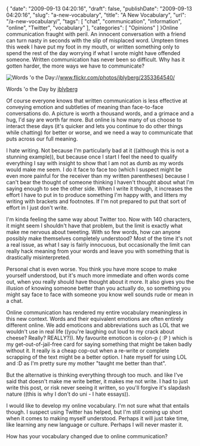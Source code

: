 {
    "date": "2009-09-13 04:20:16",
    "draft": false,
    "publishDate": "2009-09-13 04:20:16",
    "slug": "a-new-vocabulary",
    "title": "A New Vocabulary",
    "url": "\/a-new-vocabulary\/",
    "tags": [
        "chat",
        "communication",
        "information",
        "online",
        "Twitter",
        "vocabulary"
    ],
    "categories": [
        "Opinions"
    ]
}Online communication fraught with peril. An innocent conversation with a
friend can turn nasty in seconds with the slip of misplaced word.
Umpteen times this week I have put my foot in my mouth, or written
something only to spend the rest of the day worrying if what I wrote
might have offended someone. Written communication has never been so
difficult. Why has it gotten harder, the more ways we have to
communicate?

![Words 'o the
Day](//farm3.static.flickr.com/2210/2353364540_72fc6caf2c.jpg "Words 'o the Day")://www.flickr.com/photos/jblyberg/2353364540/

Words 'o the Day by [jblyberg](http://www.flickr.com/photos/jblyberg/)

Of course everyone knows that written communication is less effective at
conveying emotion and subtleties of meaning than face-to-face
conversations do. A picture is worth a thousand words, and a grimace and
a hug, I'd say are worth far more. But online is how many of us choose
to interact these days (it's quicker and lets you continue to do other
things while chatting) for better or worse, and we need a way to
communicate that puts across our full meaning.

I hate writing. Not because I'm particularly bad at it ((although this
is not a stunning example)), but because once I start I feel the need to
qualify everything I say with insight to show that I am not as dumb as
my words would make me seem. I do it face to face too (which I suspect
might be even more painful for the receiver than my written parentheses)
because I can't bear the thought of someone thinking I haven't thought
about what I'm saying enough to see the other side. When I write it
though, it increases the effort I have to put in to produce something
I'm happy with, and litters my writing with brackets and footnotes. If
I'm not prepared to put that sort of effort in I just don't write.

I'm kinda feeling the same way about Twitter too. Now with 140
characters, it might seem I shouldn't have that problem, but the limit
is exactly what make me nervous about tweeting. With so few words, how
can anyone possibly make themselves completely understood? Most of the
time it's not a real issue, as what I say is fairly innocuous, but
occasionally the limit can really hack meaning from your words and leave
you with something that is drastically misinterpreted.

Personal chat is even worse. You think you have more scope to make
yourself understood, but it's much more immediate and often words come
out, when you really should have thought about it more. It also gives
you the illusion of knowing someone better than you actually do, so
something you might say face to face with someone you know well sounds
rude or mean in a chat.

Online communication has rendered my entire vocabulary meaningless in
this new context. Words and their equivalent emotions are often entirely
different online. We add emoticons and abbreviations such as LOL that we
wouldn't use in real life ((you're laughing out loud to my crack about
cheese? Really? REALLY?)). My favourite emoticon is colon-p ( :P ) which
is my get-out-of-jail-free card for saying something that might be taken
badly without it. It really is a cheap cop-out when a re-write or
complete scrapping of the text might be a better option. I hate myself
for using LOL and :D as I'm pretty sure my mother "taught me better than
that".

But the alternative is thinking everything through too much. and like
I've said that doesn't make me write better, it makes me not write. I
had to just write this post, or risk never seeing it written, so you'll
forgive it's slapdash nature ((this is why I don't do uni - I hate
essays)).

I would like to develop my online vocabulary. I'm not sure what that
entails though. I suspect using Twitter has helped, but I'm still coming
up short when it comes to making myself understood. Perhaps it will just
take time, like learning any new language or culture. Perhaps I will
never master it.

How has your vocabulary changed due to online communication?